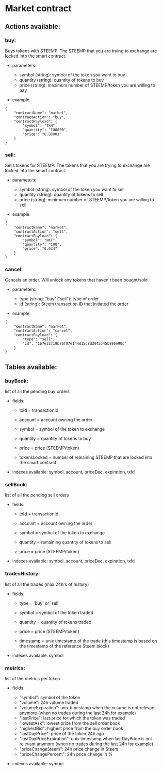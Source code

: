 
# Market contract

## Actions available:
### buy: 
Buys tokens with STEEMP.
The STEEMP that you are trying to exchange are locked into the smart contract. 

 - parameters:
	- symbol (string): symbol of the token you want to buy
	- quantity (string): quantity of tokens to buy
	- price (string): maximum number of STEEMP/token you are willing to pay

- example:
```
{
    "contractName": "market",
    "contractAction": "buy",
    "contractPayload": {
        "symbol": "TKN",
        "quantity": "100000",
        "price": "0.00001"
    }
}
```
	
### sell: 
Sells tokens for STEEMP.
The tokens that you are trying to exchange are locked into the smart contract. 

 - parameters:
	- symbol (string): symbol of the token you want to sell
	- quantity (string): quantity of tokens to sell
	- price (string): minimum number of STEEMP/token you are willing to sell

- example:
```
{
    "contractName": "market",
    "contractAction": "sell",
    "contractPayload": {
        "symbol": "NKT",
        "quantity": "100",
        "price": "0.034"
    }
}
```

### cancel: 
Cancels an order.
Will unlock any tokens that haven't been bought/sold.

 - parameters:
	- type (string: "buy"|"sell"): type of order
	- id (string): Steem transaction ID that initiated the order

- example:
```
{
    "contractName": "market",
    "contractAction": "cancel",
    "contractPayload": {
        "type": "sell",
        "id": "1b7e32719b76f07e144d15c8d3045545b896e90b"
    }
}
```

## Tables available:

### buyBook:
list of all the pending buy orders

-	fields:
	-	txId = transactionId

	- account = account owning the order

	- symbol = symbol of the token to exchange

	- quantity = quantity of tokens to buy

	- price = price (STEEMP/token)

	- tokensLocked = number of remaining STEEMP that are locked into the smart contract

- indexes available: symbol, account, priceDec, expiration, txId

### sellBook:
list of all the pending sell orders

-	fields:
	-	txId = transactionId

	- account = account owning the order

	- symbol = symbol of the token to exchange

	- quantity = remaining quantity of tokens to sell

	- price = price (STEEMP/token)

- indexes available: symbol, account, priceDec, expiration, txId

### tradesHistory:
list of all the trades (max 24hrs of history)
-	fields:
	- type = 'buy' or 'sell'

	- symbol = symbol of the token traded

	- quantity = quantity of tokens traded

	- price = price (STEEMP/token)

	- timestamp = unix timestamp of the trade (this timestamp is based on the timestamp of the reference Steem block)

- indexes available: symbol

### metrics:
list of the metrics per token
-	fields:
	- "symbol": symbol of the token
    - "volume": 24h volume traded
    - "volumeExpiration": unix timestamp when the volume is not relevant anymore (when no trades during the last 24h for example)
    - "lastPrice": last price for which the token was traded
    - "lowestAsk": lowest price from the sell order book
    - "highestBid": highest price from the buy order book
    - "lastDayPrice": price of the token 24h ago
    -  "lastDayPriceExpiration": unix timestamp when lastDayPrice is not relevant anymore (when no trades during the last 24h for example)
    - "priceChangeSteem": 24h price change in Steem
    - "priceChangePercent": 24h price change in %

- indexes available: symbol
